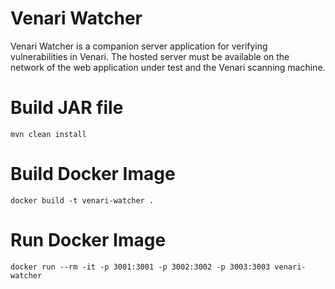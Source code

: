 # Venari Watcher
Venari Watcher is a companion server application for verifying vulnerabilities in Venari.  The hosted server must be available on the network of the web application under test and the Venari scanning machine.

# Build JAR file
````
mvn clean install
````

# Build Docker Image
````
docker build -t venari-watcher .
````

# Run Docker Image
````
docker run --rm -it -p 3001:3001 -p 3002:3002 -p 3003:3003 venari-watcher
````


